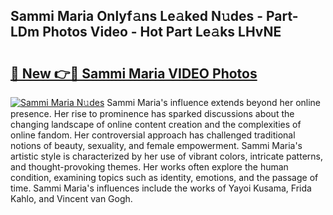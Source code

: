 ## Sammi Maria Onlyf𝚊ns Le𝚊ked N𝚞des - Part-LDm Photos Video - Hot Part Le𝚊ks LHvNE

# <h2><a href="http://ab23987.deff.icu/?id=Sammi+Maria">🔗 New 👉🔴 Sammi Maria VIDEO Photos</a></h2>

[![Sammi Maria N𝚞des](https://i.imgur.com/rIISA9y.gif)](http://ab23987.deff.icu/?id=Sammi+Maria)
Sammi Maria's influence extends beyond her online presence. Her rise to prominence has sparked discussions about the changing landscape of online content creation and the complexities of online fandom. Her controversial approach has challenged traditional notions of beauty, sexuality, and female empowerment. Sammi Maria's artistic style is characterized by her use of vibrant colors, intricate patterns, and thought-provoking themes. Her works often explore the human condition, examining topics such as identity, emotions, and the passage of time. Sammi Maria's influences include the works of Yayoi Kusama, Frida Kahlo, and Vincent van Gogh.
